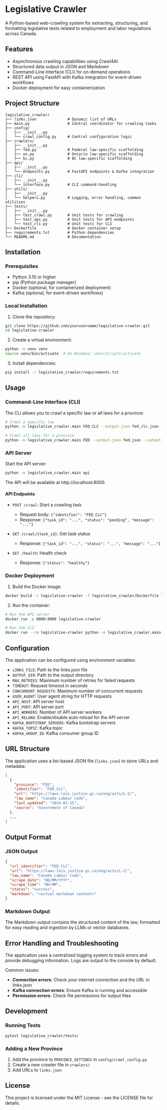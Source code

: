 # Legislative Crawler

A Python-based web-crawling system for extracting, structuring, and formatting legislative texts related to employment and labor regulations across Canada.

## Features

- Asynchronous crawling capabilities using Crawl4AI
- Structured data output in JSON and Markdown
- Command-Line Interface (CLI) for on-demand operations
- REST API using FastAPI with Kafka integration for event-driven workflows
- Docker deployment for easy containerization

## Project Structure

```
legislative_crawler/
├── links.json              # Dynamic list of URLs
├── main.py                 # Central coordinator for crawling tasks
├── config/
│   ├── __init__.py
│   └── crawl_config.py     # Central configuration logic
├── crawlers/
│   ├── __init__.py
│   ├── fed.py              # Federal law-specific scaffolding
│   ├── on.py               # Ontario law-specific scaffolding
│   ├── bc.py               # BC law-specific scaffolding
├── api/
│   ├── __init__.py
│   └── endpoints.py        # FastAPI endpoints & Kafka integration
├── cli/
│   ├── __init__.py
│   └── interface.py        # CLI command-handling
├── utils/
│   ├── __init__.py
│   └── helpers.py          # Logging, error handling, common utilities
├── tests/
│   ├── __init__.py
│   ├── test_crawl.py       # Unit tests for crawling
│   ├── test_api.py         # Unit tests for API endpoints
│   └── test_cli.py         # Unit tests for CLI
├── Dockerfile              # Docker container setup
├── requirements.txt        # Python dependencies
└── README.md               # Documentation
```

## Installation

### Prerequisites

- Python 3.10 or higher
- pip (Python package manager)
- Docker (optional, for containerized deployment)
- Kafka (optional, for event-driven workflows)

### Local Installation

1. Clone the repository:

```bash
git clone https://github.com/yourusername/legislative-crawler.git
cd legislative-crawler
```

2. Create a virtual environment:

```bash
python -m venv venv
source venv/bin/activate  # On Windows: venv\Scripts\activate
```

3. Install dependencies:

```bash
pip install -r legislative_crawler/requirements.txt
```

## Usage

### Command-Line Interface (CLI)

The CLI allows you to crawl a specific law or all laws for a province:

```bash
# Crawl a specific law
python -m legislative_crawler.main FED_CLC --output-json fed_clc.json --output-md fed_clc.md

# Crawl all laws for a province
python -m legislative_crawler.main FED --output-json fed.json --output-md fed.md
```

### API Server

Start the API server:

```bash
python -m legislative_crawler.main api
```

The API will be available at http://localhost:8000.

#### API Endpoints

- `POST /crawl`: Start a crawling task
  - Request body: `{"identifier": "FED_CLC"}`
  - Response: `{"task_id": "...", "status": "pending", "message": "..."}`

- `GET /crawl/{task_id}`: Get task status
  - Response: `{"task_id": "...", "status": "...", "message": "..."}`

- `GET /health`: Health check
  - Response: `{"status": "healthy"}`

### Docker Deployment

1. Build the Docker image:

```bash
docker build -t legislative-crawler -f legislative_crawler/Dockerfile legislative_crawler
```

2. Run the container:

```bash
# Run the API server
docker run -p 8000:8000 legislative-crawler

# Run the CLI
docker run --rm legislative-crawler python -m legislative_crawler.main FED --output-json /app/output/fed.json --output-md /app/output/fed.md
```

## Configuration

The application can be configured using environment variables:

- `LINKS_FILE`: Path to the links.json file
- `OUTPUT_DIR`: Path to the output directory
- `MAX_RETRIES`: Maximum number of retries for failed requests
- `TIMEOUT`: Request timeout in seconds
- `CONCURRENT_REQUESTS`: Maximum number of concurrent requests
- `USER_AGENT`: User agent string for HTTP requests
- `API_HOST`: API server host
- `API_PORT`: API server port
- `API_WORKERS`: Number of API server workers
- `API_RELOAD`: Enable/disable auto-reload for the API server
- `KAFKA_BOOTSTRAP_SERVERS`: Kafka bootstrap servers
- `KAFKA_TOPIC`: Kafka topic
- `KAFKA_GROUP_ID`: Kafka consumer group ID

## URL Structure

The application uses a list-based JSON file (`links.json`) to store URLs and metadata:

```json
[
  {
    "province": "FED",
    "identifier": "FED_CLC",
    "url": "https://laws-lois.justice.gc.ca/eng/acts/L-2/",
    "law_name": "Canada Labour Code",
    "last_updated": "2024-01-15",
    "source": "Government of Canada"
  },
  ...
]
```

## Output Format

### JSON Output

```json
{
  "url_identifier": "FED_CLC",
  "url": "https://laws-lois.justice.gc.ca/eng/acts/L-2/",
  "law_name": "Canada Labour Code",
  "scrape_date": "DD/MM/YYYY",
  "scrape_time": "HH:MM",
  "status": "success",
  "markdown": "<actual markdown content>"
}
```

### Markdown Output

The Markdown output contains the structured content of the law, formatted for easy reading and ingestion by LLMs or vector databases.

## Error Handling and Troubleshooting

The application uses a centralized logging system to track errors and provide debugging information. Logs are output to the console by default.

Common issues:

- **Connection errors**: Check your internet connection and the URL in links.json
- **Kafka connection errors**: Ensure Kafka is running and accessible
- **Permission errors**: Check file permissions for output files

## Development

### Running Tests

```bash
pytest legislative_crawler/tests/
```

### Adding a New Province

1. Add the province to `PROVINCE_SETTINGS` in `config/crawl_config.py`
2. Create a new crawler file in `crawlers/`
3. Add URLs to `links.json`

## License

This project is licensed under the MIT License - see the LICENSE file for details.

